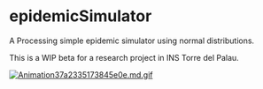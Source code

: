 # epidemicSimulator
A Processing simple epidemic simulator using normal distributions.

This is a WIP beta for a research project in INS Torre del Palau.

[![Animation37a2335173845e0e.md.gif](https://s3.gifyu.com/images/Animation37a2335173845e0e.md.gif)](https://gifyu.com/image/5Rin)
